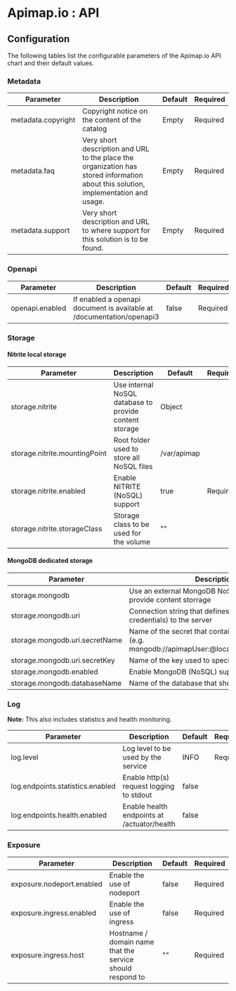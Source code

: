 # Apimap.io : API

## Configuration

The following tables list the configurable parameters of the Apimap.io API chart and their default values.

### Metadata

| Parameter                         | Description                          | Default                                   | Required |
| --------------------------------- | ------------------------------------ | ----------------------------------------- | -------- |
| metadata.copyright                | Copyright notice on the content of the catalog | Empty | Required |
| metadata.faq                      | Very short description and URL to the place the organization has stored information about this solution, implementation and usage. | Empty | Required |
| metadata.support                  | Very short description and URL to where support for this solution is to be found. | Empty | Required |

### Openapi

| Parameter                         | Description                          | Default                                   | Required |
| --------------------------------- | ------------------------------------ | ----------------------------------------- | -------- |
| openapi.enabled                   | If enabled a openapi document is available at <base url>/documentation/openapi3 | false | Required |

### Storage

#### Nitrite local storage
| Parameter                     | Description                                             | Default     | Required |
|-------------------------------|---------------------------------------------------------|-------------|----------|
| storage.nitrite               | Use internal NoSQL database to provide content storage  |  Object     |          |
| storage.nitrite.mountingPoint | Root folder used to store all NoSQL files               | /var/apimap |          |
| storage.nitrite.enabled       | Enable NITRITE (NoSQL) support                          | true        | Required | 
| storage.nitrite.storageClass  | Storage class to be used for the volume                 | ""          |          |
 
#### MongoDB dedicated storage
| Parameter                      | Description                                                                                                      | Default | Required |
|--------------------------------|------------------------------------------------------------------------------------------------------------------|---------|----------|
| storage.mongodb                | Use an external MongoDB NoSQL database to provide content storrage                                               | Object  |          |
| storage.mongodb.uri            | Connection string that defines the connection (and credentials) to the server                                    | Object  |          |
| storage.mongodb.uri.secretName | Name of the secret that contains the encrypted uri (e.g. mongodb://apimapUser:<password>@localhost:27017/apimap) |         |          |
| storage.mongodb.uri.secretKey  | Name of the key used to specify the uri                                                                          |         |          |
| storage.mongodb.enabled        | Enable MongoDB (NoSQL) support                                                                                   | false   | Required |
| storage.mongodb.databaseName   | Name of the database that should be used                                                                         | apimap  |          |


### Log

**Note:** This also includes statistics and health monitoring.

| Parameter | Description                                 | Default | Required |
|-----------|---------------------------------------------|---------|----------|
| log.level | Log level to be used by the service         | INFO    | Required |
| log.endpoints.statistics.enabled | Enable http(s) request logging to stdout    | false |          |
| log.endpoints.health.enabled | Enable health endpoints at /actuator/health | false |          |



### Exposure

| Parameter                         | Description                          | Default                                   | Required |
| --------------------------------- | ------------------------------------ | ----------------------------------------- | -------- |
| exposure.nodeport.enabled         | Enable the use of nodeport           | false                                     | Required |
| exposure.ingress.enabled          | Enable the use of ingress            | false                                     | Required |
| exposure.ingress.host             | Hostname / domain name that the service should respond to | ""                   | Required | 
